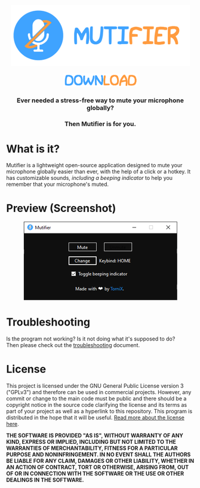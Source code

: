 <p align="center">
<img src="https://github.com/TorniX0/Mutifier/raw/main/header.png" width="480" height="163.84">
</br>
</br>
<a href="https://github.com/TorniX0/Mutifier/releases/latest" target="_blank">
<img src="https://github.com/TorniX0/Mutifier/raw/main/download.png" width="197.5" height="36.66666666666667">
</a>
</p>

<h3 align="center">Ever needed a stress-free way to mute your microphone globally?</h3>
<h3 align="center">Then Mutifier is for you.</h3>

# What is it?
Mutifier is a lightweight open-source application designed to mute your microphone globally easier than ever, with the help of a click or a hotkey. It has customizable sounds, *including a beeping indicator* to help you remember that your microphone's muted.

# Preview (Screenshot)
<p align="center">
<img src="https://github.com/TorniX0/Mutifier/raw/main/showcase.png" width="411" height="210">
</p>

# Troubleshooting
Is the program not working? Is it not doing what it's supposed to do? </br>
Then please check out the [troubleshooting](TROUBLESHOOTING.md) document.

# License
This project is licensed under the GNU General Public License version 3 ("GPLv3") and therefore can be used in commercial projects. However, any commit or change to the main code must be public and there should be a copyright notice in the source code clarifying the license and its terms as part of your project as well as a hyperlink to this repository. This program is distributed in the hope that it will be useful. [Read more about the license here](LICENSE.md).

**THE SOFTWARE IS PROVIDED "AS IS", WITHOUT WARRANTY OF ANY KIND, EXPRESS OR IMPLIED, INCLUDING BUT NOT LIMITED TO THE WARRANTIES OF MERCHANTABILITY, FITNESS FOR A PARTICULAR PURPOSE AND NONINFRINGEMENT. IN NO EVENT SHALL THE AUTHORS BE LIABLE FOR ANY CLAIM, DAMAGES OR OTHER LIABILITY, WHETHER IN AN ACTION OF CONTRACT, TORT OR OTHERWISE, ARISING FROM, OUT OF OR IN CONNECTION WITH THE SOFTWARE OR THE USE OR OTHER DEALINGS IN THE SOFTWARE.**

